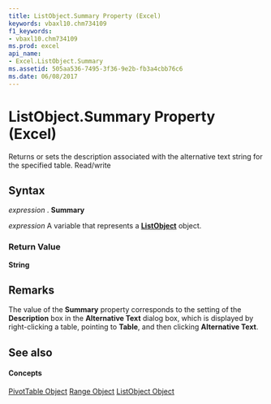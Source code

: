 ```yaml
---
title: ListObject.Summary Property (Excel)
keywords: vbaxl10.chm734109
f1_keywords:
- vbaxl10.chm734109
ms.prod: excel
api_name:
- Excel.ListObject.Summary
ms.assetid: 505aa536-7495-3f36-9e2b-fb3a4cbb76c6
ms.date: 06/08/2017
---
```



# ListObject.Summary Property (Excel)

Returns or sets the description associated with the alternative text string for the specified table. Read/write


## Syntax

 _expression_ . **Summary**

 _expression_ A variable that represents a **[ListObject](listobject-object-excel.md)** object.


### Return Value

 **String**


## Remarks

The value of the  **Summary** property corresponds to the setting of the **Description** box in the **Alternative Text** dialog box, which is displayed by right-clicking a table, pointing to **Table**, and then clicking  **Alternative Text**.


## See also


#### Concepts


[PivotTable Object](pivottable-object-excel.md)
[Range Object](range-object-excel.md)
[ListObject Object](listobject-object-excel.md)

